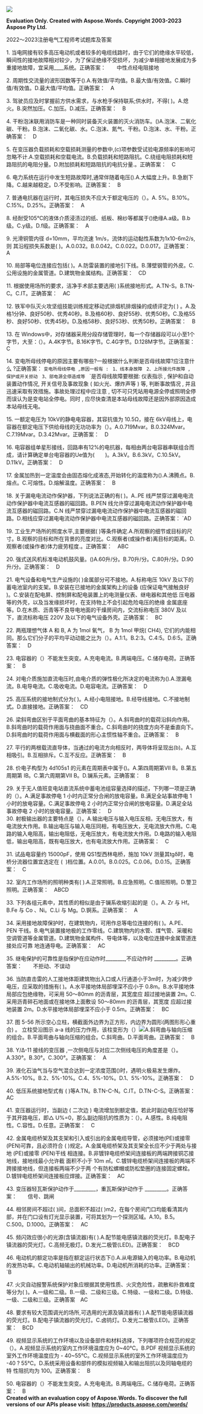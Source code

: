 ﻿![](2022%EF%BD%9E2023%E6%B3%A8%E5%86%8C%E7%94%B5%E6%B0%94%E5%B7%A5%E7%A8%8B%E5%B8%88%E8%80%83%E8%AF%95%E9%A2%98%E5%BA%93%E5%8F%8A%E7%AD%94%E6%A1%88%E7%AC%AC898%E6%9C%9F.001.png)

**Evaluation Only. Created with Aspose.Words. Copyright 2003-2023 Aspose Pty Ltd.**

2022～2023注册电气工程师考试题库及答案

1\. 当电网接有较多高压电动机或者较多的电缆线路时，由于它们的绝缘水平较低，瞬间性的接地故障相对较少，为了保证绝缘不受损坏，为减少单相接地发展成为多重接地故障，宜采用\_\_\_\_系统。正确答案：`    `中性点经电阻接地


2\. 周期性交流量的波形因数等于().A.有效值/平均值。B.最大值/有效值。C.瞬时值/有效值。D.最大值/平均值。正确答案：`  `A  

3\. 驾驶员应及时掌握前方供水需求，与水枪手保持联系;供水时，不得( )。A.熄火。B.突然加压。C.加压。D.减压。正确答案：`  `B  

4\. 干粉泡沫联用消防车是一种同时装备灭火装置的灭火消防车。()A.泡沫、二氧化碳、干粉。B.泡沫、二氧化碳、水。C.泡沫、氮气、干粉。D.泡沫、水、干粉。正确答案：`  `D  

5\. 在变压器负载损耗和空载损耗测量的参数中,(c)项参数受试验电源频率的影响可忽略不计.A.空载损耗和空载电流。B.负载损耗和短路阻抗。C.绕组电阻损耗和短路阻抗的电阻分量。D.附加损耗和短路阻抗的电抗分量.。正确答案：`  `C  

6\. 电力系统在运行中发生短路故障时,通常伴随着电压().A.大幅度上升。B.急剧下降。C.越来越稳定。D.不受影响。正确答案：`  `B  

7\. 普通电抗器在运行时，其电压损失不应大于额定电压的（）。A. 5%。B.10%。C.15%。D.25%。正确答案：`  `A  

8\. 经耐受105℃的液体介质浸渍过的纸、纸板、棉纱等都属于()绝缘A.a级。B.b级。C.y级。D.f级。正确答案：`  `A  

9\. 光滑铜管内径 d=10mm，平均流速 1m/s，流体的运动黏性系数为1x10-6m2/s, 则 其沿程损失系数是( )。A.0.032。B.0.042。C.0.022。D.0.017。正确答案：`  `A  

10\. 局部等电位连接应包括( )。A.防雷装置的接地引下线。B.薄壁钢管的外皮。C.公用设施的金属管道。D.建筑物金属结构。正确答案：`  `CD  

11\. 根据使用场所的要求，洁净手术部主要选用( )系统接地形式。A.TN-S。B.TN-C。C.IT。正确答案：`  `AC  

12\. 铁军中队灭火攻坚组技能训练规定移动式排烟机排烟操的成绩评定为( ) 。A.及格1分钟、良好50秒、优秀40秒。B.及格60秒、良好55秒、优秀50秒。C.及格55秒、良好50秒、优秀45秒。D.及格58秒、良好53秒、优秀50秒。正确答案：`  `B  

13\. 在 Windows中，对存储器采用分段存储管理时，每一个存储器段可以小至1个字节，大至：（）。A.4K字节。B.16K字节。C.4G字节。D.128M字节。正确答案：`  `C  

14\. 变电所母线停电的原因主要有哪些?一般根据什么判断是否母线故障?应注意什么 ?正确答案：    `变电所母线停电 ,原因一般有 : `    `1、线本身故障 `    `2、上所接元件故障 , 保护或开关拒动 `    `3、部电源全停造成等 `    `是否母线故障要根据: 仪表指示 , 保护和自动装置动作情况, 开关信号及事故现象 ( 如火光、爆炸声等 ) 等, 判断事故情况 , 并且迅速采取有效措施。事故处理过程中应注意 , 切不可只凭站用电源全停或照明全停而误认为是变电站全停电。同时 , 应尽快查清是本站母线故障还是因外部原因造成本站母线无电。 


15\. 一额定电压为 10kV的静电电容器，其容抗值为 10.5Ω，接在 6kV母线上，电容器在额定电压下供给母线的无功功率为（）。A.0.719Mvar。B.0.324Mvar。C.7.19Mvar。D.3.42Mvar。正确答案：`  `D  

16\. 电容器组单星形接线，回路串有12%的电抗器，每相由两台电容器串联组合而成，请计算确定单台电容器的Ue值为(　　)。A.3kV。B.6.3kV。C.10.5kV。D.11kV。正确答案：`  `D  

17\. 金属加热到一定温度会由固态熔化成液态,开始转化的温度称为().A.沸腾点。B.熔点。C.可熔性。D.熔解温度。正确答案：`  `B  

18\. 关于漏电电流动作保护器，下列说法正确的有( )。A..PE 线严禁穿过漏电电流动作保护器中电流互感器的磁回路。B.PEN 线允许穿过漏电电流动作保护器中电流互感器的磁回路。C.N 线严禁穿过漏电电流动作保护器中电流互感器的磁回路。D.相线应穿过漏电电流动作保护器中电流互感器的磁回路。正确答案：  `AD  

19\. 工业生产场所的照度水平,主要根据( )等条件确定.A.所观察的细节或目标的尺寸。B.观察的目标和所在背景的亮度对比。C.观察者(或操作者)离目标的距离。D.观察者(或操作者)体力疲劳程度.。正确答案：`  `ABC  

20\. 强式送风机标准电动机鼓风量。()A.60升/分。B.70升/分。C.80升/分。D.90升/分。正确答案：`  `D  

21\. 电气设备和电气生产设施的( )金属部分可不接地。A.标称电压 10kV 及以下的蓄电池室内的支架。B.安装在已接地的金属架构上的设备 (应保证电气接触良好 )。C.安装在配电屏、控制屏和配电装置上的电测量仪表、继电器和其他低 压电器等的外壳，以及当发缘损坏时，在支持物上不会引起危险电压的绝缘 金属底座等。D.在木质、沥青等不良导电地面的干燥房间内，交流标称电压 380V 及以 下，直流标称电压 220V 及以下的电气设备外壳。正确答案：`  `BC  

22\. 两瓶理想气体 A 和 B, A 为 1mol 氧气， B 为 1mol 甲烷( CH4), 它们的内能相同。那么它们分子的平均平动动能之比为（）。A.1:1。B.2:3。C.4:5。D.6:5。正确答案：`  `D  

23\. 电容器的（）不能发生突变。A.充电电流。B.两端电压。C.储存电荷。正确答案：`  `B  

24\. 对电介质施加直流电压时,由电介质的弹性极化所决定的电流称为().A.泄漏电流。B.电导电流。C.吸收电流。D.电容电流。正确答案：`  `D  

25\. 高压系统的接地制式分为( )。A.经小电阻接地。B.经导线接地。C.不接地制式。D.直接接地。正确答案：`  `CD  

26\. 梁斜弯曲区别于平面弯曲的基本特征为（）。A.斜弯曲时的载荷沿斜向作用。B.斜弯曲时的载荷作用面与挠曲面不重合。C.斜弯曲时的挠度方向不是垂直向下。D.斜弯曲时的载荷作用面与横截面的形心主惯性轴不重合。正确答案：`  `B  

27\. 平行的两根载流直导体，当通过的电流方向相反时，两导体将呈现出(b)。A.互相吸引。B.互相排斥。C.互不反应。正确答案：`  `B  

28\. 价电子构型为 4d105s1 的元素在周期表中属于()。A.第四周期第Ⅶ B。B.第五周期第 IB。C.第六周期第Ⅶ B。D.镧系元素。正确答案：`  `B  

29\. 关于无人值班变电站直流系统中蓄电池组容量选择的描述，下列哪一项是正确的（）。A.满足事故停电 1 小时内正常分合闸的放电容量。B.满足全站事故停电 1 小时的放电容量。C.满足事故停电 2 小时内正常分合闸的放电容量。D.满足全站事故停电 2 小时的放电容量。正确答案：`  `D  
30\. 射极输出器的主要特点是（）。A.输出电压与输入电压反相，无电压放大，有电流放大作用。B.输出电压与输入电压同相，有电压放大，无电流放大作用。C.电路的输入电阻高，输出电阻低，无电压放大，有电流放大作用。D.电路的输入电阻低，输出电阻高，既有电压放大，也有电流放大作用。正确答案：`  `C  

31\. 试品电容量约 15000pF，使用 QS1型西林电桥，施加 10kV 测量其tgδ时，电桥分流器位置宜选定在 (  )档位置。A.0.01。B.0.025。C.0.06。D.0.15。正确答案：`  `C  

32\. 室内工作场所的照明种类有( ).A.正常照明。B.应急照明。C.值班照明。D.警卫照明。正确答案：`  `ABCD  

33\. 下列各组元素中，其性质的相似是由于镧系收缩引起的是（）。A. Zr 与 Hf。B.Fe 与 Co 、Ni。C.Li 与 Mg。D.锕系。正确答案：`  `A  

34\. 采用接地故障保护时，在建筑物内，可用作总等电位连接的有( )。A.PE、PEN 干线。B.电气装置接地极的工作零线。C.建筑物内的水管、煤气管、采暖和空调管道等金属管道。D.建筑物金属构件、导电体等，以及电位连接中金属管道连接处应可靠 地连通导电。正确答案：`  `AC  

35\. 继电保护的可靠性是指保护在应动作时\_\_\_\_\_\_\_\_,不应动作时 \_\_\_\_\_\_\_\_\_。正确答案：`    `不拒动、不误动 

36\. 当防直击雷的人工接地体距建筑物出入口或人行通道小于3m时，为减少跨步电压，应采取的措施有( )。A.水平接地体局部埋深不应小于 0.8m。B.水平接地体局部应包绝缘物，可采用 50～80mm 的沥青层，其宽度应 超过接地装置 2m。C.采用沥青碎石地面或在接地体上面敷设 50～80mm 的沥青层，其宽度 应超过接地装置 2m。D.水平接地体局部埋深不应小于 0.5m。正确答案：`  `BC  

37\. 图 5-56 所示空心立柱，横截面外边界为正方形，内边界为圆形(两图形形心重合) 。 立柱受沿图示 a-a 线的压力作用，该柱变形为（）![](2022%EF%BD%9E2023%E6%B3%A8%E5%86%8C%E7%94%B5%E6%B0%94%E5%B7%A5%E7%A8%8B%E5%B8%88%E8%80%83%E8%AF%95%E9%A2%98%E5%BA%93%E5%8F%8A%E7%AD%94%E6%A1%88%E7%AC%AC898%E6%9C%9F.002.png)A.斜弯曲与轴向压缩的组合。B.平面弯曲与轴向压缩的组合。C.斜弯曲。D.平面弯曲。正确答案：`  `B  

38\. Y/Δ-11 接线的变压器 ,一次侧电压与对应二次侧线电压的角度差是（）。A.330°。B.30°。C.300°。正确答案：`  `A  

39\. 液化石油气当与空气混合达到一定浓度范围()时，遇明火极易发生爆炸。A.5%-10%。B.2、5%-10%。C.4、5%-10%。D.1、5%-10%。正确答案：`  `D  

40\. 低压系统接地型式有 ( )等A.TN。B.TN-C-N。C.IT。D.TN-C-S。正确答案：`  `AC  

41\. 变压器运行时，当副边 ( 二次边 ) 电流增加到额定值，若此时副边电压恰好等于其开路电压，即△ U%=0，那么副边阻抗的性质为：（）。A.感性。B.纯电阻性。C.容性。D.任意。正确答案：`  `C  

42\. 金属电缆桥架及其支架和引入或引出的金属电缆导管，必须接地(PE)或接零 (PEN)可靠，且必须符合 ( )规定。A.金属电缆桥架及其支架全长应不少于两处与接地 (PE)或接零 (PEN)干线 相连接。B.非镀锌电缆桥架间连接板的两端跨接铜芯接地线，接地线最小允许截 面积不小于 10m ㎡。C.镀锌电缆桥架间连接板的两端不跨接接地线，但连接板两端不少于两 个有防松螺帽或防松垫圈的连接固定螺栓。D.镀锌电缆桥架间连接板应焊接。正确答案：`  `AC  

43\. 变压器轻瓦斯保护动作于\_\_\_\_\_\_\_\_\_，重瓦斯保护动作于 \_\_\_\_\_\_\_\_\_。正确答案：`    `信号、跳闸 


44\. 相邻房间不超过( )间，总面积不超过( )m2，在每个房间门口均能看清其内部，并在门口设有灯光显示装置，可将其划为一个探测区域。A.10。B.5。C.500。D.1000。正确答案：`  `AC  

45\. 频闪效应很小的光源(含镇流器)有( ).A.配节能电感镇流器的荧光灯。B.配电子镇流器的荧光灯。C.高频无极灯。D.发光二极管(LED)。正确答案：`  `BCD  

46\. 电动机的额定功率是指在额定运行状态下().A.从电源输入的电功率。B.电动机的发热功率。C.电动机轴输出的机械功率。D.电动机所消耗的功率。正确答案：  `B  

47\. 火灾自动报警系统保护对象应根据其使用性质、火灾危险性，疏散和扑救难度等分为( )。A.一级和二级。B.一级、二级和三级。C.特级、一级和二级。D.特级、一级、二级和三级。正确答案`  `AC  

48\. 要求有较大范围调光的场所,可选用的光源及镇流器有( ).A.配节能电感镇流器的荧光灯。B.配电子镇流器的荧光灯。C.卤钨灯。D.发光二极管(LED)。正确答案：`  `BCD  

49\. 视频显示系统的工作环境以及设备部件和材料选择，下列哪项符合规范的规定（）。A.视频显示系统的室内工作环境温度应为 0~40℃。B.PDF 视频显示系统的室外工作环境温度应为 - 40~55℃。C.视频显示系统的室外工作环境温度应为 -40 ? 55℃。D.系统采用设备和部件的模拟视频输入和输出阻抗以及同轴电缆的特 性阻抗均为 100。正确答案：`  `B  

50\. 电容器的（）不能发生突变。A.充电电流。B.两端电压。C.储存电荷。正确答案：`  `B  
**Created with an evaluation copy of Aspose.Words. To discover the full versions of our APIs please visit: https://products.aspose.com/words/**
